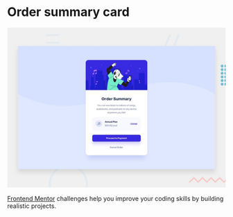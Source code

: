 # Order summary card

![Design preview for the Order summary card](./design/desktop-preview.jpg)

[Frontend Mentor](https://www.frontendmentor.io) challenges help you improve your coding skills by building realistic projects.